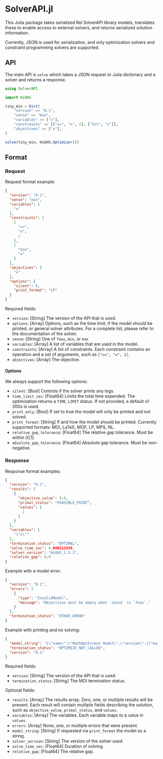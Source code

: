 # SolverAPI.jl

This Julia package takes serialized Rel SolverAPI library models,
translates these to enable access to external solvers, and returns
serialized solution information.

Currently, JSON is used for serialization, and only optimization
solvers and constraint programming solvers are supported.

## API

The main API is `solve` which takes a JSON request or Julia dictionary
and a solver and returns a response.

```julia
using SolverAPI

import HiGHS

tiny_min = Dict(
    "version" => "0.1",
    "sense" => "min",
    "variables" => ["x"],
    "constraints" => [["==", "x", 1], ["Int", "x"]],
    "objectives" => ["x"],
)

solve(tiny_min, HiGHS.Optimizer())
```

## Format

### Request

Request format example:

```json
{
  "version": "0.1",
  "sense": "min",
  "variables": [
    "x"
  ],
  "constraints": [
    [
      "==",
      "x",
      1
    ],
    [
      "Int",
      "x"
    ]
  ],
  "objectives": [
    "x"
  ],
  "options": {
    "silent": 0,
    "print_format": "LP"
  }
}
```

Required fields:

  - `version`: [String] The version of the API that is used.
  - `options`: [Array] Options, such as the time limit, if the
    model should be printed, or general solver attributes. For a
    complete list, please refer to the documentation of the solver.
  - `sense`: [String] One of `feas`, `min`, or `max`
  - `variables`: [Array] A list of variables that are used in the model.
  - `constraints`: [Array] A list of constraints. Each constraint
    contains an operation and a set of arguments, such as `["==", "x", 1]`.
  - `objectives`: [Array] The objective.

#### Options

We always support the following options:

  - `silent`: [Bool] Controls if the solver prints any logs.
  - `time_limit_sec`: [Float64] Limits the total time expended. The optimization
    returns a `TIME_LIMIT` status. If not provided, a default of 300s is used.
  - `print_only`: [Bool] If set to true the model will only be printed
    and not solved.
  - `print_format`: [String] If and how the model should be printed.
    Currently supported formats: MOI, LaTeX, MOF, LP, MPS, NL.
  - `relative_gap_tolerance`: [Float64] The relative gap
    tolerance. Must be within [0,1].
  - `absolute_gap_tolerance`: [Float64] Absolute gap tolerance. Must
    be non-negative.

### Response

Response format examples:

```json
{
  "version": "0.1",
  "results": [
    {
      "objective_value": 0.0,
      "primal_status": "FEASIBLE_POINT",
      "values": [
        1
      ]
    }
  ],
  "variables": [
    "\"x\""
  ],
  "termination_status": "OPTIMAL",
  "solve_time_sec": 0.000112959,
  "solver_version": "HiGHS_1.5.3",
  "relative_gap": 0.0
}
```

Example with a model error:

```json
{
  "version": "0.1",
  "errors": [
    {
      "type": "InvalidModel",
      "message": "Objectives must be empty when `sense` is `feas`."
    }
  ],
  "termination_status": "OTHER_ERROR"
}
```

Example with printing and no solving:

```json
{
  "model_string": "{\"name\":\"MathOptFormat Model\",\"version\":{\"major\":1,\"minor\":4},\"variables\":[{\"name\":\"x\"}],\"objective\":{\"sense\":\"min\",\"function\":{\"type\":\"Variable\",\"name\":\"x\"}},\"constraints\":[{\"name\":\"c1\",\"function\":{\"type\":\"ScalarAffineFunction\",\"terms\":[{\"coefficient\":1.0,\"variable\":\"x\"}],\"constant\":0.0},\"set\":{\"type\":\"EqualTo\",\"value\":1.0}},{\"function\":{\"type\":\"Variable\",\"name\":\"x\"},\"set\":{\"type\":\"Integer\"}}]}",
  "termination_status": "OPTIMIZE_NOT_CALLED",
  "version": "0.1"
}
```

Required fields:

  - `version`: [String] The version of the API that is used.
  - `termination_status`: [String] The MOI termination status.

Optional fields:

  - `results`: [Array] The results array. Zero, one, or multiple
    results will be present. Each result will contain multiple fields
    describing the solution, such as `objective_value`,
    `primal_status`, and `values`.
  - `variables`: [Array] The variables. Each variable maps to a value
    in `values`.
  - `errors`: [Array] None, one, or multiple errors that were present.
  - `model_string`: [String] If requested via `print_format` the model
    as a string.
  - `solver_version`: [String] The version of the solver used.
  - `solve_time_sec`: [Float64] Duration of solving.
  - `relative_gap`: [Float64] The relative gap.
